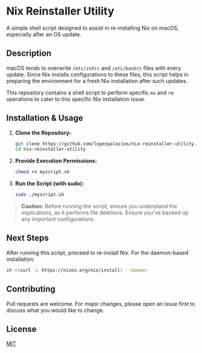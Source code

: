 # Nix Reinstaller Utility

A simple shell script designed to assist in re-installing Nix on macOS, especially after an OS update.

## Description

macOS tends to overwrite `/etc/zshrc` and `/etc/bashrc` files with every update. Since Nix installs configurations to these files, this script helps in preparing the environment for a fresh Nix installation after such updates.

This repository contains a shell script to perform specific `mv` and `rm` operations to cater to this specific Nix installation issue.

## Installation & Usage

1. **Clone the Repository:**
   ```bash
   git clone https://github.com/lopezpalacios/nix-reinstaller-utility.git
   cd nix-reinstaller-utility
   ```

2. **Provide Execution Permissions:**
   ```bash
   chmod +x myscript.sh
   ```

3. **Run the Script (with sudo):**
   ```bash
   sudo ./myscript.sh
   ```

> **Caution:** Before running the script, ensure you understand the implications, as it performs file deletions. Ensure you've backed up any important configurations.

## Next Steps

After running this script, proceed to re-install Nix. For the daemon-based installation:

```bash
sh <(curl -L https://nixos.org/nix/install) --daemon
```

## Contributing

Pull requests are welcome. For major changes, please open an issue first to discuss what you would like to change.

## License

[MIT](https://choosealicense.com/licenses/mit/)
